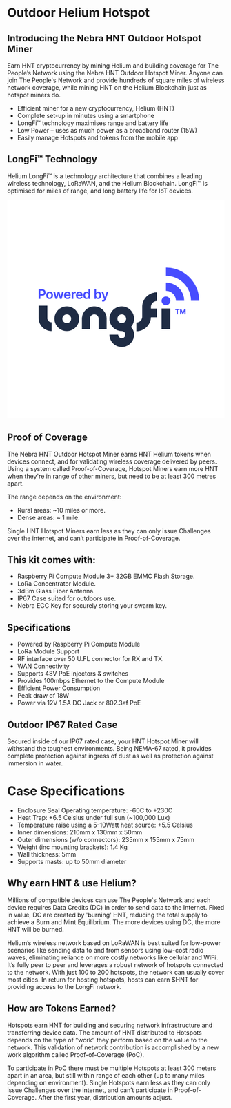 # Outdoor Helium Hotspot

## Introducing the Nebra HNT Outdoor Hotspot Miner

Earn HNT cryptocurrency by mining Helium and building coverage for The People’s Network using the Nebra HNT Outdoor Hotspot Miner. Anyone can join The People's Network and provide hundreds of square miles of wireless network coverage, while mining HNT on the Helium Blockchain just as hotspot miners do.

* Efficient miner for a new cryptocurrency, Helium (HNT)
* Complete set-up in minutes using a smartphone
* LongFi™ technology maximises range and battery life
* Low Power – uses as much power as a broadband router (15W)
* Easily manage Hotspots and tokens from the mobile app

## LongFi™ Technology

Helium LongFi™ is a technology architecture that combines a leading wireless technology, LoRaWAN, and the Helium Blockchain. LongFi™ is optimised for miles of range, and long battery life for IoT devices.

![LongFi Logo](../media/longfi.png  ':size=350')

## Proof of Coverage

The Nebra HNT Outdoor Hotspot Miner earns HNT Helium tokens when devices connect, and for validating wireless coverage delivered by peers. Using a system called Proof-of-Coverage, Hotspot Miners earn more HNT when they're in range of other miners, but need to be at least 300 metres apart.

The range depends on the environment:

* Rural areas: ~10 miles or more.
* Dense areas: ~ 1 mile.

Single HNT Hotspot Miners earn less as they can only issue Challenges over the internet, and can’t participate in Proof-of-Coverage.

## This kit comes with:

* Raspberry Pi Compute Module 3+ 32GB EMMC Flash Storage.
* LoRa Concentrator Module.
* 3dBm Glass Fiber Antenna.
* IP67 Case suited for outdoors use.
* Nebra ECC Key for securely storing your swarm key.

## Specifications

* Powered by Raspberry Pi Compute Module
* LoRa Module Support
* RF interface over 50 U.FL connector for RX and TX.
* WAN Connectivity
* Supports 48V PoE injectors & switches
* Provides 100mbps Ethernet to the Compute Module
* Efficient Power Consumption
* Peak draw of 18W
* Power via 12V 1.5A DC Jack or 802.3af PoE

## Outdoor IP67 Rated Case

Secured inside of our IP67 rated case, your HNT Hotspot Miner will withstand the toughest environments. Being NEMA-67 rated, it provides complete protection against ingress of dust as well as protection against immersion in water.



# Case Specifications

* Enclosure Seal Operating temperature: -60C to +230C
* Heat Trap: +6.5 Celsius under full sun (~100,000 Lux)
* Temperature raise using a 5-10Watt heat source: +5.5 Celsius
* Inner dimensions: 210mm x 130mm x 50mm
* Outer dimensions (w/o connectors): 235mm x 155mm x 75mm
* Weight (inc mounting brackets): 1.4 Kg
* Wall thickness: 5mm
* Supports masts: up to 50mm diameter

## Why earn HNT & use Helium?

Millions of compatible devices can use The People's Network and each device requires Data Credits (DC) in order to send data to the Internet. Fixed in value, DC are created by 'burning' HNT, reducing the total supply to achieve a Burn and Mint Equilibrium. The more devices using DC, the more HNT will be burned.

Helium’s wireless network based on LoRaWAN is best suited for low-power scenarios like sending data to and from sensors using low-cost radio waves, eliminating reliance on more costly networks like cellular and WiFi. It’s fully peer to peer and leverages a robust network of hotspots connected to the network. With just 100 to 200 hotspots, the network can usually cover most cities. In return for hosting hotspots, hosts can earn $HNT for providing access to the LongFi network.

## How are Tokens Earned?
Hotspots earn HNT for building and securing network infrastructure and transferring device data. The amount of HNT distributed to Hotspots depends on the type of “work” they perform based on the value to the network. This validation of network contribution is accomplished by a new work algorithm called Proof-of-Coverage (PoC).

To participate in PoC there must be multiple Hotspots at least 300 meters apart in an area, but still within range of each other (up to many miles depending on environment). Single Hotspots earn less as they can only issue Challenges over the internet, and can’t participate in Proof-of-Coverage. After the first year, distribution amounts adjust.
